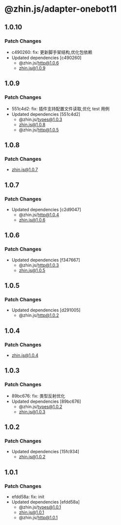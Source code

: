 # @zhin.js/adapter-onebot11

## 1.0.10

### Patch Changes

- c490260: fix: 更新脚手架结构,优化包依赖
- Updated dependencies [c490260]
  - @zhin.js/http@1.0.6
  - zhin.js@1.0.9

## 1.0.9

### Patch Changes

- 551c4d2: fix: 插件支持配置文件读取,优化 test 用例
- Updated dependencies [551c4d2]
  - @zhin.js/types@1.0.3
  - zhin.js@1.0.8
  - @zhin.js/http@1.0.5

## 1.0.8

### Patch Changes

- zhin.js@1.0.7

## 1.0.7

### Patch Changes

- Updated dependencies [c2d9047]
  - @zhin.js/http@1.0.4
  - zhin.js@1.0.6

## 1.0.6

### Patch Changes

- Updated dependencies [f347667]
  - @zhin.js/http@1.0.3
  - zhin.js@1.0.5

## 1.0.5

### Patch Changes

- Updated dependencies [d291005]
  - @zhin.js/http@1.0.2

## 1.0.4

### Patch Changes

- zhin.js@1.0.4

## 1.0.3

### Patch Changes

- 89bc676: fix: 类型反射优化
- Updated dependencies [89bc676]
  - @zhin.js/types@1.0.2
  - zhin.js@1.0.3

## 1.0.2

### Patch Changes

- Updated dependencies [15fc934]
  - zhin.js@1.0.2

## 1.0.1

### Patch Changes

- efdd58a: fix: init
- Updated dependencies [efdd58a]
  - @zhin.js/types@1.0.1
  - zhin.js@1.0.1
  - @zhin.js/http@1.0.1
